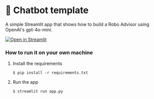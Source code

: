 # 💬 Chatbot template

A simple Streamlit app that shows how to build a Robo Advisor using OpenAI's gpt-4o-mini.

[![Open in Streamlit](https://static.streamlit.io/badges/streamlit_badge_black_white.svg)](https://mdonc8iesse5ueoaappnyuq.streamlit.app/)

### How to run it on your own machine

1. Install the requirements

   ```
   $ pip install -r requirements.txt
   ```

2. Run the app

   ```
   $ streamlit run app.py
   ```

